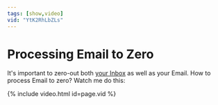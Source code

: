 ```yaml
---
tags: [show,video]
vid: "YtK2RhLbZLs"
---
```


# Processing Email to Zero

It's important to zero-out both [your Inbox](/how-to-empty-your-inbox-effectively/) as well as your Email. How to process Email to zero? Watch me do this:

{% include video.html id=page.vid %}

[n]: https://michael.gratis/nozbe